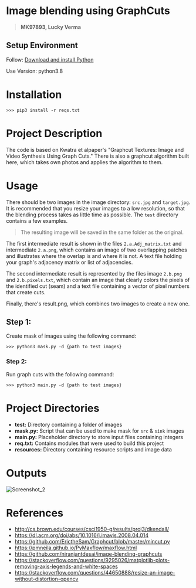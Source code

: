 # Image blending using GraphCuts

>  **MK97893, Lucky Verma**

## Setup Environment

Follow: [Download and install Python](https://www.python.org/downloads/release/python-380/)

Use Version: python3.8

# Installation

```
>>> pip3 install -r reqs.txt
```
# Project Description

The code is based on Kwatra et alpaper's "Graphcut Textures: Image and Video Synthesis Using Graph Cuts." There is also a graphcut algorithm built here, which takes own photos and applies the algorithm to them.

# Usage

There should be two images in the image directory: `src.jpg` and `target.jpg`. It is recommended that you resize your images to a low resolution, so that the blending process takes as little time as possible. The `test` directory contains a few examples.

> The resulting image will be saved in the same folder as the original.

The first intermediate result is shown in the files `2.a.Adj_matrix.txt` and intermediate `2.a.png`, which contains an image of two overlapping patches and illustrates where the overlap is and where it is not. A text file holding your graph's adjacency matrix or list of adjacencies.

The second intermediate result is represented by the files image `2.b.png` and `2.b.pixels.txt`, which contain an image that clearly colors the pixels of the identified cut (seam) and a text file containing a vector of pixel numbers that create cuts.

Finally, there's result.png, which combines two images to create a new one.

## Step 1:

Create mask of images using the following command:
 
```
>>> python3 mask.py -d {path to test images}
```

### Step 2:

Run graph cuts with the following command:

```
>>> python3 main.py -d {path to test images}
```
# Project Directories

- **test:** Directory containing a folder of images
- **mask.py:** Script that can be used to make mask for `src` & `sink` images
- **main.py:** Placeholder directory to store input files containing integers
- **req.txt:** Contains modules that were used to build this project 
- **resources:** Directory containing resource scripts and image data

# Outputs
![Screenshot_2](https://user-images.githubusercontent.com/63258138/165436798-f18f654c-0735-49d6-b844-8fe15bcd2ac3.png)

# References

- http://cs.brown.edu/courses/csci1950-g/results/proj3/dkendall/
- https://dl.acm.org/doi/abs/10.1016/j.imavis.2008.04.014
- https://github.com/ErictheSam/Graphcut/blob/master/mincut.py
- https://pmneila.github.io/PyMaxflow/maxflow.html
- https://github.com/niranjantdesai/image-blending-graphcuts
- https://stackoverflow.com/questions/9295026/matplotlib-plots-removing-axis-legends-and-white-spaces
- https://stackoverflow.com/questions/44650888/resize-an-image-without-distortion-opencv
